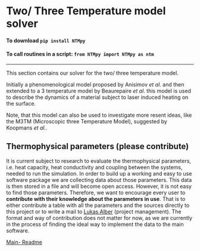 # Two/ Three Temperature model solver 

#### To download                    `pip install NTMpy`

#### To call routines in a script:   `from NTMpy import NTMpy as ntm`
--------------------------------------

This section contains our solver for the two/ three temperature model. 

Initially a phenomenological model proposed by Anisimov _et al._ and then extended to a 3 temperature model by Beaurepaire _et al_. this model is used to describe the dynamics of a material subject to laser induced heating on the surface. 

Note, that this model can also be used to investigate more resent ideas, like the M3TM (Microscopic three Temperature Model), suggested by Koopmans _et al._. 

## Thermophysical parameters (please contribute)

It is current subject to research to evaluate the thermophysical parameters, i.e. heat capacity, heat conductivity and coupling between the systems, needed to run the simulation. In order to build up a working and easy to use software package we are collecting data about those parameters. This data is then stored in a file and will become open access. However, it is not easy to find those parameters. Therefore, we want to encourage every user to **contribute with their knowledge about the parameters in use**. 
That is to either contribute a table with all the parameters and the sources directly to this project or to write a mail to [Lukas Alber](mailto:lukas.alber@fysik.su.se) (project management). 
The format and way of contribution does not matter for now, as we are currently in the process of finding the ideal way to implement the data to the main software.




[Main- Readme](https://github.com/udcm-su/heat-diffusion-1D)
